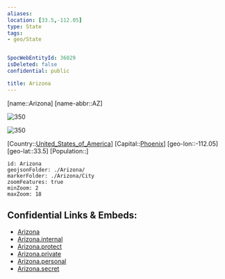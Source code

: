 ```yaml
---
aliases: 
location: [33.5,-112.05]
type: State
tags:
- geo/State


SpocWebEntityId: 36029
isDeleted: false
confidential: public

title: Arizona
---
```

[name::Arizona]
[name-abbr::AZ]

![350](geo/Continent/North-America/United_States_of_America/Arizona/Coat_of_arms_of_Arizona.svg)

![350](geo/Continent/North-America/United_States_of_America/Arizona/Flag_of_Arizona.svg)

[Country::[United_States_of_America](geo/Continent/North-America/United_States_of_America.md)]
[Capital::[Phoenix](geo/Continent/North-America/United_States_of_America/Arizona/City/Phoenix.md)]
[geo-lon::-112.05]
[geo-lat::33.5]
[Population::]



```leaflet
id: Arizona
geojsonFolder: ./Arizona/
markerFolder: ./Arizona/City
zoomFeatures: true 
minZoom: 2 
maxZoom: 18
```


## Confidential Links & Embeds: 
- [Arizona](../../../../../_public/geo/Continent/North-America/United_States_of_America/Arizona.md) 
- [Arizona.internal](../../../../../_internal/geo/Continent/North-America/United_States_of_America/Arizona.internal.md) 
- [Arizona.protect](../../../../../_protect/geo/Continent/North-America/United_States_of_America/Arizona.protect.md) 
- [Arizona.private](../../../../../_private/geo/Continent/North-America/United_States_of_America/Arizona.private.md) 
- [Arizona.personal](../../../../../_personal/geo/Continent/North-America/United_States_of_America/Arizona.personal.md) 
- [Arizona.secret](../../../../../_secret/geo/Continent/North-America/United_States_of_America/Arizona.secret.md) 
